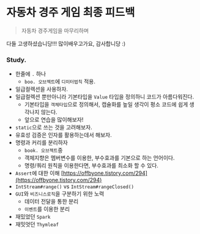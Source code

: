 # 자동차 경주 게임 최종 피드백

> 자동차 경주게임을 마무리하며

다들 고생하셨습니당!!!
많이배우고가요, 감사합니당 :)


### Study.

- 한줄에 `.` 하나
    - `boo. 오브젝트`에 `디미터법칙` 적용.
- 일급컬렉션을 사용하자. 
- 일급컬렉션 뿐만아니라 기본타입을 `Value` 타입을 정의하니 코드가 아름다워진다.
    - 기본타입을 `객체타입`으로 정의해서, 캡슐화를 높일 생각이 평소 코드에 쉽게 생각나지 않는다.
    - 앞으로 연습을 많이해보자!
- `static`으로 쓰는 것을 고려해보자.
- 유효성 검증은 인자를 활용하는데서 해보자. 
- 명령과 커리를 분리하자
    - `book. 오브젝트`중
    - 객체지향은 멤버변수를 이용한, 부수효과를 기본으로 하는 언어이다.
    - 명령/쿼리 원칙을 이용한다면, 부수효과를 최소화 할 수 있다.
- `Assert`에 대한 이해  [https://offbyone.tistory.com/294](https://offbyone.tistory.com/294)
- `IntStream#range()` vs `IntStream#rangeClosed()`
- `GUI`와 `비즈니스로직`을 구분하기 위한 노력
    - 데이터 전달을 통한 분리
    - `이벤트`를 이용한 분리
- 재밌었던 `Spark`
- 재밋엇던 `Thymleaf`
